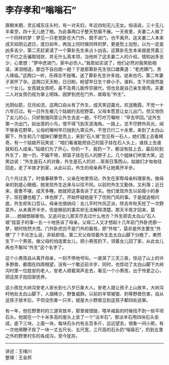 # 李存孝和“嗡嗡石”

唐朝末期，灵丘城东庄头村，有一对夫妇，年近四旬无儿无女。俗话说，三十无儿半辈空，四十无儿绝了根。为此事两口子整天愁眉不展。一天夜里，夫妻二人做了一个同样的梦：梦见一只老党卧在大门外，既不进门，也不离开。这夫妻二人本来成天如阴云遮日，度日如年，再加上同时做同样的梦，更是愁上加愁，以为一定是凶多吉少，第二天赶紧请了一个算卦先生来占卜凶吉。这算卦先生本来就是凭着三寸不烂之舌骗取钱财，并无什么真本领，当他听了这夫妻二人的介绍，情知凶多吉少，心里想：“梦中虎进门，家中必伤人。”我若如实说了，他们必然对我笑脸相请，涕泪相送，那岂不自白跑一趟？于是那算卦先生信口雌黄道：“老虎蹲门，贵人降临。”这两口一听，乐得合不拢嘴，送了算卦先生许多钱。说来也巧，第二年妻子真怀了孕。这两口天天盼，日日盼，盼望早日生个胖小子。谁料，生下的竟然是一个女儿。女孩就女孩吧，虽不及男儿能传宗接代，但也总是自己亲生骨肉。夫妻二人对女孩仍视为掌上明珠。因梦到虎在门外，故取名“外生”。

光阴似箭，日月如流，这两口自从有了外生，成天笑迎晨光，欢送晚霞，不觉一十六年已过。有一日外生被几个姑娘约去挖野菜。父母本愿意让女儿出门，但又怕伤了女儿的心，只好勉强同意让外生去走一趟，千叮咛万嘱咐：“早去早回。”这外生第一次出门，如出笼的小鸟，恨不得飞到天涯海角。一路上，览不尽野外风光，闻不够香花野草，父母的嘱咐早已抛到九霄云外，不觉已行二十余里，来到了太白山脚下，外生和几个姐妹们攀登而上，来到“石人坡”忽见有一石人，她们围上去看稀奇，有一个姑娘开玩笑说：“咱们看谁能把自己的篮子挂在石人头上，谁挂上去谁就和石人成亲。”姑娘们为了开心，你扔一下，我扔一下，都没有挂上去，最后轮到外生了，她一仍，不偏不倚，把篮子挂在石人的脖子上。几个姐妹们哄堂大笑，边笑边说：“外生是石人的对象，外生是石人的对....渐渐日落西山，姑娘们才匆匆往回走。走了半夜才到家，从此以后，外生的母亲再不让她离开半步。

几个月过去了，时值春耕季节，父亲在地里劳动，外生在家帮母亲料理家务。做母亲的到底心眼细，她发现外生近来与以往不同。以前的外生又勤快，又利落；近日来，疲惫不堪，成天多睡。她就把这事告诉了丈夫。他们发现外生以前瘦小的身子，现在腰也粗了，体也胖了。开始怀疑她是干了伤败门风的事。于是就追根问底，外生却矢口否认。母亲也很纳闷：女儿平时作风正派，除去年秋天挖了一次野菜外，从未离开半步。但是眼前的事实却无法解释清楚。那天半夜才回来，莫非......她越想越害怕，又追问女儿那天尽去过什么地方？外生把去太白山“石人坡”挂篮子的事一五一十地告诉了母亲。父母二人又才想起十几年前门外卧虎那一梦，顿时恍然大悟。门外卧虎岂不是门外的畜牲，即“外牲”，莫非是外生要生“外甥”了？不论怎么说，非妖即怪。第二天父母领着外生去太白山脚下分娩了，果然生下一个男孩，做父母的怕连累女儿，把小男孩扔下，领着女儿回了家，从此女儿再也不敢叫“外生”这个名字了。

这个小男孩自从离开母亲，一刻不停地号叫，一直哭了三天三夜，惊动了山上的许多野兽，都围在四周相望，没有一个敢近前半步，同时，也惊动了太白山脚下大岭沟村里一位姓安的老人，安老人顺着哭声走去，看见一个小男孩，出于怜爱之心，把这孩子抱回家抚养。

这小孩在大岭沟安老人家长到七八岁已象大人。安老人就让孩子上山放羊，大岭沟村地处太白山脚下，人烟稀少，野鲁威群。以前的羊常被狼、豹等野兽伤害，自从这孩子放羊后，不但没伤害一只羊，就是大小野兽见到这孩子都四处逃窜。

有一年，他在野里村的三道背放羊，那里坡很陡，喂羊咸盐的时候找不到一些平坦石头，他就在一个十米多高的崖头上垒了一个“淡羊石”。那淡羊石用四块石头垒成，底下三块，上面一块，每块石头约有五百多斤，远远望去，很象一间小房。有一次他用鞭子拴了一块一丈五尺长、五尺宽、三尺高的石头扔“嗡瑜石”，扔到五里之外的野里村东的各成沟，至今犹存。

---

讲述：王绪川  
整理：王金邦